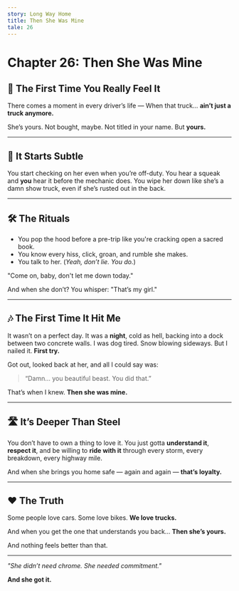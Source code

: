 ```yaml
---
story: Long Way Home
title: Then She Was Mine
tale: 26
---
```


# Chapter 26: Then She Was Mine

## 🚛 The First Time You Really Feel It

There comes a moment in every driver’s life —
When that truck…
**ain’t just a truck anymore.**

She’s yours.
Not bought, maybe. Not titled in your name.
But **yours.**

---

## 💭 It Starts Subtle

You start checking on her even when you’re off-duty.
You hear a squeak and **you** hear it before the mechanic does.
You wipe her down like she’s a damn show truck, even if she’s rusted out in the back.

---

## 🛠️ The Rituals

- You pop the hood before a pre-trip like you're cracking open a sacred book.
- You know every hiss, click, groan, and rumble she makes.
- You talk to her.
  (*Yeah, don’t lie. You do.*)

"Come on, baby, don't let me down today."

And when she don’t?
You whisper:
"That’s my girl."

---

## 🎶 The First Time It Hit Me

It wasn’t on a perfect day.
It was a **night**, cold as hell, backing into a dock between two concrete walls.
I was dog tired. Snow blowing sideways.
But I nailed it. **First try.**

Got out, looked back at her,
and all I could say was:

> “Damn... you beautiful beast. You did that.”

That’s when I knew.
**Then she was mine.**

---

## 🛣️ It’s Deeper Than Steel

You don’t have to own a thing to love it.
You just gotta **understand it**,
**respect it**,
and be willing to **ride with it** through every storm, every breakdown, every highway mile.

And when she brings you home safe — again and again —
**that’s loyalty.**

---

## ❤️ The Truth

Some people love cars.
Some love bikes.
**We love trucks.**

And when you get the one that understands you back…
**Then she’s yours.**

And nothing feels better than that.

---

*"She didn’t need chrome. She needed commitment."*

**And she got it.**
